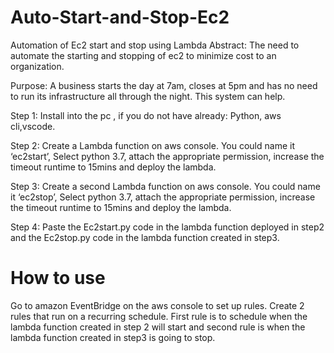 # Auto-Start-and-Stop-Ec2
Automation of Ec2 start and stop using Lambda
Abstract:
The need to automate the starting and stopping of ec2 to minimize cost to an organization.

Purpose:
A business starts the day at 7am, closes at 5pm and has no need to run its infrastructure all through the night. This system can help.

Step 1:
Install into the pc , if you do not have already:
Python, aws cli,vscode. 

Step 2:
Create a Lambda function on aws console. You could name it ‘ec2start’, Select python 3.7, attach the appropriate permission, increase the timeout runtime to 15mins and deploy the lambda.

Step 3:
Create a second Lambda function on aws console. You could name it ‘ec2stop’, Select python 3.7, attach the appropriate permission, increase the timeout runtime to 15mins and deploy the lambda.

Step 4:
Paste the Ec2start.py code in the lambda function deployed in step2 and the Ec2stop.py code in the lambda function created in step3.

How to use
===============================
Go to amazon EventBridge on the aws console to set up rules. Create 2 rules that  run on a recurring schedule. First rule is to schedule when the lambda function created in step 2 will start and second rule is when the lambda function created in step3 is going to stop.
